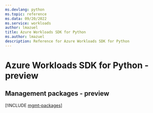 ```yaml
---
ms.devlang: python
ms.topic: reference
ms.data: 09/20/2022
ms.service: workloads
author: lmazuel
title: Azure Workloads SDK for Python
ms.author: lmazuel
description: Reference for Azure Workloads SDK for Python
---
```

# Azure Workloads SDK for Python - preview

## Management packages - preview
[!INCLUDE [mgmt-packages](workloads-mgmt-index.md)]